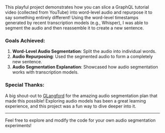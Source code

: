 This playful project demonstrates how you can slice a GraphQL tutorial video (collected from YouTube) into word-level audio and repurpose it to say something entirely different! Using the word-level timestamps generated by recent transcription models (e.g., Whisper), I was able to segment the audio and then reassemble it to create a new sentence. 

### Goals Achieved:
1. **Word-Level Audio Segmentation**: Split the audio into individual words.
2. **Audio Repurposing**: Used the segmented audio to form a completely new sentence.
3. **Audio Segmentation Explanation**: Showcased how audio segmentation works with transcription models.

### Special Thanks:
A big shout-out to [GLangford](https://github.com/glangford) for the amazing audio segmentation plan that made this possible! Exploring audio models has been a great learning experience, and this project was a fun way to dive deeper into it.

---

Feel free to explore and modify the code for your own audio segmentation experiments!